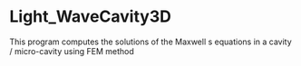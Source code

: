 # Light_WaveCavity3D
This program computes the solutions of the Maxwell s equations in a cavity / micro-cavity using FEM method
